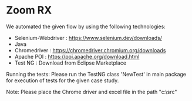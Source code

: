 # Zoom RX 

We automated the given flow by using the following technologies:
 - Selenium-Webdriver : https://www.selenium.dev/downloads/
 - Java
 - Chromedriver : https://chromedriver.chromium.org/downloads 
 - Apache POI : https://poi.apache.org/download.html
 - Test NG : Download from Eclipse Marketplace
 
 Running the tests:
 Please run the TestNG class 'NewTest' in main package for execution of tests for the given case study.
 
 Note: Please place the Chrome driver and excel file in the path "c:\src\"
